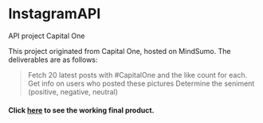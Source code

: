 # InstagramAPI
API project Capital One

This project originated from Capital One, hosted on MindSumo. The deliverables are as follows:
>Fetch 20 latest posts with #CapitalOne and the like count for each.
>Get info on users who posted these pictures
>Determine the seniment (positive, negative, neutral)


#### Click [here](http://htmlpreview.github.io/?https://github.com/kakorrhaphio/InstagramAPI/blob/master/instafeed.html) to see the working final product.
